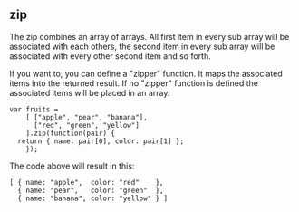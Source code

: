 ## zip ##

The zip combines an array of arrays. 
All first item in every sub array will be associated with each others, the second item in every
sub array will be associated with every other second item and so forth. 

If you want to, you can define a "zipper" function. It maps the associated items into the returned
result. If no "zipper" function is defined the associated items will be placed in an array.

    var fruits = 
        [ ["apple", "pear", "banana"], 
          ["red", "green", "yellow"] 
        ].zip(function(pair) {
	  return { name: pair[0], color: pair[1] };
        });

The code above will result in this:

    [ { name: "apple",  color: "red"    },
      { name: "pear",   color: "green"  },
      { name: "banana", color: "yellow" } ]